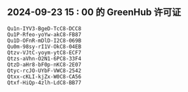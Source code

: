 ## 2024-09-23 15 : 00 的 GreenHub 许可证
```
Qu1n-IYV3-BgeD-TcC8-DCC8
Qu1P-Rfeo-yoYw-akC8-FB87
Qu1D-OFnR-mDlD-I2C8-069B
Qu0m-98sy-rI1V-OkC8-04EB
Qtzv-VJtC-yoym-ytC8-ECF7
Qtzs-aVhn-O2N1-6PC8-33F4
QtzD-aHr8-bF0p-nKC8-2E07
Qtyc-rcJO-UYbF-VWC8-2542
Qtxx-cKLI-kjZx-W0C8-CA56
Qtxf-HiQp-4zlh-LdC8-BB77
```
